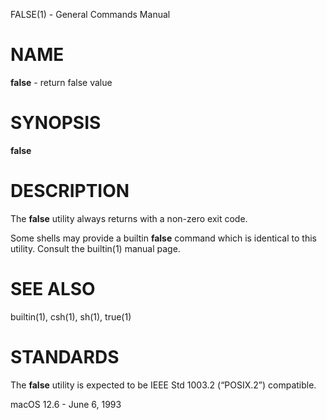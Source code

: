 FALSE(1) - General Commands Manual

# NAME

**false** - return false value

# SYNOPSIS

**false**

# DESCRIPTION

The
**false**
utility always returns with a non-zero exit code.

Some shells may provide a builtin
**false**
command which is identical to this utility.
Consult the
builtin(1)
manual page.

# SEE ALSO

builtin(1),
csh(1),
sh(1),
true(1)

# STANDARDS

The
**false**
utility is expected to be
IEEE Std 1003.2 (&#8220;POSIX.2&#8221;)
compatible.

macOS 12.6 - June 6, 1993
